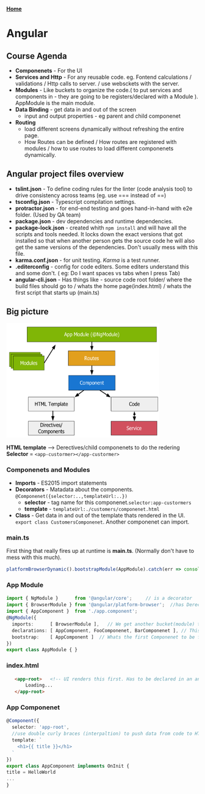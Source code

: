 **[Home](../index.md)**  
# Angular

## Course Agenda
- **Componenets** - For the UI  
- **Services and Http** - For any reusable code. eg. Fontend calculations / validations / Http calls to server. / use websckets with the server.
- **Modules** - Like buckets to organize the code.( to put services and components in - they are going to be registers/declared with a Module ). AppModule is the main module. 
- **Data Binding** - get data in and out of the screen
  - input and output properties - eg parent and child componenet  
- **Routing** 
  - load different screens dynamically without refreshing the entire page.
  - How Routes can be defined /  How routes are registered with modules / how to use routes to load different componenets dynamically.

## Angular project files overview
  
 - **tslint.json** - To define coding rules for the linter (code analysis tool) to drive consistency across teams (eg. use === instead of ==)
 - **tsconfig.json** - Typescript compilation settings.
 - **protractor.json** - for end-end testing and goes hand-in-hand with e2e folder. (Used by QA team)
 - **package.json** - dev dependencies and runtime dependencies.
 - **package-lock.json** - created whith ```npm install``` and will have all the scripts and tools needed. It locks down the exact versions that got installed so that when another person gets the source code he will also get the same versions of the dependencies. Don't usually mess with this file.
 - **karma.conf.json** - for unit testing. *Karma* is a test runner.
 - **.editerconfig** - config for code editers. Some editers understand this and some don't. ( eg: Do I want spaces vs tabs when I press Tab)
 - **angular-cli.json** - Has things like - source code root folder/ where the build files should go to / whats the home page(index.html) / whats the first script that starts up (main.ts)
 
## Big picture 
<img src="/assets/images/AngularBigPicture.png" alt="drawing" width="400" height="300"/>
  
**HTML template** --> Derectives/child componenets to do the redering       
**Selector** = ```<app-custormer></app-custormer>```

### Componenets and Modules
- **Imports** - ES2015 import statements
- **Decorators** - Matadata about the components. ```@Componenet({selector:..,templateUrl:..})```
  - **selector** - tag name for this componenet.```selector:app-custormers```
  - **template** - ```templateUrl:./customers/componenet.html```
- **Class** - Get data in and out of the template thats rendered in the UI. ```export class CustomersComponenet```. Another componenet can import.

### main.ts
First thing that really fires up at runtime is **main.ts**. (Normally don't have to mess with this much).
```typescript
platformBrowserDynamic().bootstrapModule(AppModule).catch(err => console.log(err)); // Whats the first bucket(module) to fire up ?
```
### App Module
```typescript
import { NgModule }      from '@angular/core';     // is a decorator
import { BrowserModule } from '@angular/platform-browser';  //has Derectives functionality used in databinding
import { AppComponent }  from './app.component';
@NgModule({
  imports:      [ BrowserModule ],   // We get another bucket(module) that angular provides.
  declarations: [ AppComponent, FooComponenet, BarComponenet ], // This is declaring what's inside this module.
  bootstrap:    [ AppComponent ]  // Whats the first Componenet to be fired up? The first to be displayed in the UI?
})
export class AppModule { }
```
### index.html
```html
   <app-root>   <!-- UI renders this first. Has to be declared in an angular componenet selector-->
       Loading...
   </app-root>
```
### App Componenet

```typescript
@Component({ 
  selector: 'app-root',
  //use double curly braces (interpaltion) to push data from code to HTML template.
  template: `
    <h1>{{ title }}</h1> 
  `
})
export class AppComponent implements OnInit { 
title = HelloWorld
...
}
```





